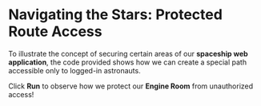# Navigating the Stars: Protected Route Access

To illustrate the concept of securing certain areas of our **spaceship web application**, the code provided shows how we can create a special path accessible only to logged-in astronauts.

Click **Run** to observe how we protect our **Engine Room** from unauthorized access!